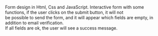 Form design in Html, Css and JavaScript. Interactive form with some functions, if the user clicks on the submit button, it will not </br>
be possible to send the form, and it will appear which fields are empty, in addition to email verification. </br> If all fields are ok, the user will see a success message.
